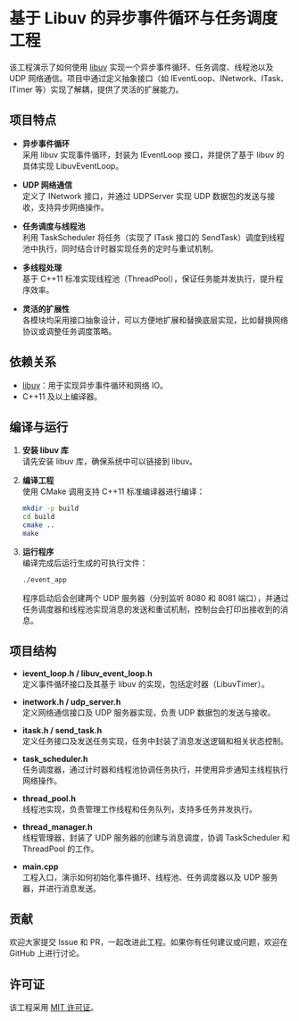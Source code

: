# 基于 Libuv 的异步事件循环与任务调度工程

该工程演示了如何使用 [libuv](http://libuv.org/) 实现一个异步事件循环、任务调度、线程池以及 UDP 网络通信。项目中通过定义抽象接口（如 IEventLoop、INetwork、ITask、ITimer 等）实现了解耦，提供了灵活的扩展能力。

## 项目特点

- **异步事件循环**  
  采用 libuv 实现事件循环，封装为 IEventLoop 接口，并提供了基于 libuv 的具体实现 LibuvEventLoop。

- **UDP 网络通信**  
  定义了 INetwork 接口，并通过 UDPServer 实现 UDP 数据包的发送与接收，支持异步网络操作。

- **任务调度与线程池**  
  利用 TaskScheduler 将任务（实现了 ITask 接口的 SendTask）调度到线程池中执行，同时结合计时器实现任务的定时与重试机制。

- **多线程处理**  
  基于 C++11 标准实现线程池（ThreadPool），保证任务能并发执行，提升程序效率。

- **灵活的扩展性**  
  各模块均采用接口抽象设计，可以方便地扩展和替换底层实现，比如替换网络协议或调整任务调度策略。

## 依赖关系

- [libuv](http://libuv.org/)：用于实现异步事件循环和网络 IO。
- C++11 及以上编译器。

## 编译与运行

1. **安装 libuv 库**  
   请先安装 libuv 库，确保系统中可以链接到 libuv。

2. **编译工程**  
   使用 CMake 调用支持 C++11 标准编译器进行编译：
   ```bash
   mkdir -p build
   cd build
   cmake ..
   make
   ```

3. **运行程序**  
   编译完成后运行生成的可执行文件：
   ```bash
   ./event_app
   ```

   程序启动后会创建两个 UDP 服务器（分别监听 8080 和 8081 端口），并通过任务调度器和线程池实现消息的发送和重试机制，控制台会打印出接收到的消息。

## 项目结构

- **ievent_loop.h / libuv_event_loop.h**  
  定义事件循环接口及其基于 libuv 的实现，包括定时器（LibuvTimer）。

- **inetwork.h / udp_server.h**  
  定义网络通信接口及 UDP 服务器实现，负责 UDP 数据包的发送与接收。

- **itask.h / send_task.h**  
  定义任务接口及发送任务实现，任务中封装了消息发送逻辑和相关状态控制。

- **task_scheduler.h**  
  任务调度器，通过计时器和线程池协调任务执行，并使用异步通知主线程执行网络操作。

- **thread_pool.h**  
  线程池实现，负责管理工作线程和任务队列，支持多任务并发执行。

- **thread_manager.h**  
  线程管理器，封装了 UDP 服务器的创建与消息调度，协调 TaskScheduler 和 ThreadPool 的工作。

- **main.cpp**  
  工程入口，演示如何初始化事件循环、线程池、任务调度器以及 UDP 服务器，并进行消息发送。

## 贡献

欢迎大家提交 Issue 和 PR，一起改进此工程。如果你有任何建议或问题，欢迎在 GitHub 上进行讨论。

## 许可证

该工程采用 [MIT 许可证](LICENSE)。
